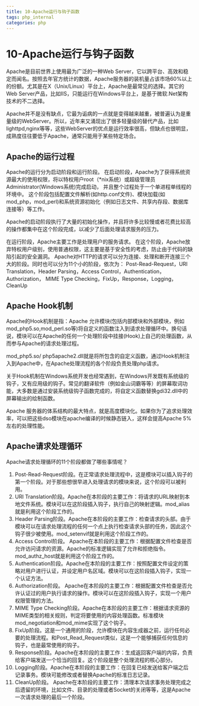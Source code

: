 ```yaml
---
title: 10-Apache运行与钩子函数
tags: php_internal
categories: php
---
```


# 10-Apache运行与钩子函数
Apache是目前世界上使用最为广泛的一种Web Server，它以跨平台、高效和稳定而闻名。按照去年官方统计的数据，Apache服务器的装机量占该市场60%以上的份额。尤其是在X（Unix/Linux）平台上，Apache是最常见的选择。其它的Web Server产品，比如IIS，只能运行在Windows平台上，是基于微软.Net架构技术的不二选择。

Apache并不是没有缺点，它最为诟病的一点就是变得越来越重，被普遍认为是重量级的WebServer。所以，近年来又涌现出了很多轻量级的替代产品，比如lighttpd,nginx等等，这些WebServer的优点是运行效率很高，但缺点也很明显，成熟度往往要低于Apache，通常只能用于某些特定场合。
## Apache的运行过程

Apache的运行分为启动阶段和运行阶段。 在启动阶段，Apache为了获得系统资源最大的使用权限，将以特权用户root（*nix系统）或超级管理员Administrator(Windows系统)完成启动， 并且整个过程处于一个单进程单线程的环境中。 这个阶段包括配置文件解析(如http.conf文件)、模块加载(如mod_php，mod_perl)和系统资源初始化（例如日志文件、共享内存段、数据库连接等）等工作。

Apache的启动阶段执行了大量的初始化操作，并且将许多比较慢或者花费比较高的操作都集中在这个阶段完成，以减少了后面处理请求服务的压力。

在运行阶段，Apache主要工作是处理用户的服务请求。 在这个阶段，Apache放弃特权用户级别，使用普通权限，这主要是基于安全性的考虑，防止由于代码的缺陷引起的安全漏洞。 Apache对HTTP的请求可以分为连接、处理和断开连接三个大的阶段。同时也可以分为11个小的阶段，依次为： Post-Read-Request，URI Translation，Header Parsing，Access Control，Authentication，Authorization， MIME Type Checking，FixUp，Response，Logging，CleanUp
## Apache Hook机制

Apache的Hook机制是指：Apache 允许模块(包括内部模块和外部模块，例如mod_php5.so,mod_perl.so等)将自定义的函数注入到请求处理循环中。换句话说，模块可以在Apache的任何一个处理阶段中挂接(Hook)上自己的处理函数，从而参与Apache的请求处理过程。

mod_php5.so/ php5apache2.dll就是将所包含的自定义函数，通过Hook机制注入到Apache中，在Apache处理流程的各个阶段负责处理php请求。

关于Hook机制在Windows系统开发也经常遇到，在Windows开发既有系统级的钩子，又有应用级的钩子。常见的翻译软件（例如金山词霸等等）的屏幕取词功能，大多数是通过安装系统级钩子函数完成的，将自定义函数替换gdi32.dll中的屏幕输出的绘制函数。

Apache 服务器的体系结构的最大特点，就是高度模块化。如果你为了追求处理效率，可以把这些dso模块在apache编译的时候静态链入，这样会提高Apache 5%左右的处理性能。
## Apache请求处理循环

Apache请求处理循环的11个阶段都做了哪些事情呢？

1. Post-Read-Request阶段。在正常请求处理流程中，这是模块可以插入钩子的第一个阶段。对于那些想很早进入处理请求的模块来说，这个阶段可以被利用。
2. URI Translation阶段。Apache在本阶段的主要工作：将请求的URL映射到本地文件系统。模块可以在这阶段插入钩子，执行自己的映射逻辑。mod_alias就是利用这个阶段工作的。
3. Header Parsing阶段。Apache在本阶段的主要工作：检查请求的头部。由于模块可以在请求处理流程的任何一个点上执行检查请求头部的任务，因此这个钩子很少被使用。mod_setenvif就是利用这个阶段工作的。
4. Access Control阶段。 Apache在本阶段的主要工作：根据配置文件检查是否允许访问请求的资源。Apache的标准逻辑实现了允许和拒绝指令。mod_authz_host就是利用这个阶段工作的。
5. Authentication阶段。Apache在本阶段的主要工作：按照配置文件设定的策略对用户进行认证，并设定用户名区域。模块可以在这阶段插入钩子，实现一个认证方法。
6. Authorization阶段。 Apache在本阶段的主要工作：根据配置文件检查是否允许认证过的用户执行请求的操作。模块可以在这阶段插入钩子，实现一个用户权限管理的方法。
7. MIME Type Checking阶段。Apache在本阶段的主要工作：根据请求资源的MIME类型的相关规则，判定将要使用的内容处理函数。标准模块mod_negotiation和mod_mime实现了这个钩子。
8. FixUp阶段。这是一个通用的阶段，允许模块在内容生成器之前，运行任何必要的处理流程。和Post_Read_Request类似，这是一个能够捕获任何信息的钩子，也是最常使用的钩子。
9. Response阶段。Apache在本阶段的主要工作：生成返回客户端的内容，负责给客户端发送一个恰当的回复。这个阶段是整个处理流程的核心部分。
10. Logging阶段。Apache在本阶段的主要工作：在回复已经发送给客户端之后记录事务。模块可能修改或者替换Apache的标准日志记录。
11. CleanUp阶段。 Apache在本阶段的主要工作：清理本次请求事务处理完成之后遗留的环境，比如文件、目录的处理或者Socket的关闭等等，这是Apache一次请求处理的最后一个阶段。
